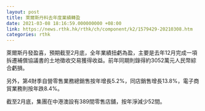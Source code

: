 ```yaml
---
layout: post
title: 萊爾斯丹料去年度業績轉盈
date: 2021-03-08 18:16:59.000000000 +08:00
link: https://news.rthk.hk/rthk/ch/component/k2/1579429-20210308.htm
categories: rthk
---
```


萊爾斯丹發盈喜，預期截至2月底，全年業績扭虧為盈，主要是去年12月完成一項拆遷補償協議書的土地徵收交易獲得收益。前年同期則錄得約3052萬元人民幣綜合虧損。

另外，第4財季自營零售業務總銷售按年增長5.2%，同店銷售增長13.8%，電子商貿業務則按年跌8.4%。

截至2月底，集團在中港澳設有389間零售店舖，按年淨減少52間。
